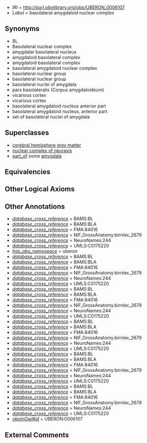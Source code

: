  * *IRI* = http://purl.obolibrary.org/obo/UBERON_0006107
 * *Label* = basolateral amygdaloid nuclear complex

## Synonyms

 * BL
 * Basolateral nuclear complex
 * amygdalar basolateral nucleus
 * amygdaloid basolateral complex
 * amygdaloid basolateral complex
 * basolateral amygdaloid nuclear complex
 * basolateral nuclear group
 * basolateral nuclear group
 * basolateral nuclei of amygdala
 * pars basolateralis (Corpus amygdaloideum)
 * vicarious cortex
 * vicarious cortex
 * basolateral amygdaloid nucleus anterior part
 * basolateral amygdaloid nucleus, anterior part
 * set of basolateral nuclei of amygdala

## Superclasses

 * [cerebral hemisphere grey matter](../../UBERON/01/UBERON_0005401.md)
 * [nuclear complex of neuraxis](../../UBERON/45/UBERON_0007245.md)
 * [part_of](../../BFO/50/BFO_0000050.md) some [amygdala](../../UBERON/76/UBERON_0001876.md)

## Equivalencies


## Other Logical Axioms


## Other Annotations

 * *[database_cross_reference](../../ef/oboInOwl#hasDbXref.md)* = BAMS:BL
 * *[database_cross_reference](../../ef/oboInOwl#hasDbXref.md)* = BAMS:BLA
 * *[database_cross_reference](../../ef/oboInOwl#hasDbXref.md)* = FMA:84016
 * *[database_cross_reference](../../ef/oboInOwl#hasDbXref.md)* = NIF_GrossAnatomy:birnlex_2679
 * *[database_cross_reference](../../ef/oboInOwl#hasDbXref.md)* = NeuroNames:244
 * *[database_cross_reference](../../ef/oboInOwl#hasDbXref.md)* = UMLS:C0175220
 * *[has_obo_namespace](../../ce/oboInOwl#hasOBONamespace.md)* = uberon
 * *[database_cross_reference](../../ef/oboInOwl#hasDbXref.md)* = BAMS:BL
 * *[database_cross_reference](../../ef/oboInOwl#hasDbXref.md)* = BAMS:BLA
 * *[database_cross_reference](../../ef/oboInOwl#hasDbXref.md)* = FMA:84016
 * *[database_cross_reference](../../ef/oboInOwl#hasDbXref.md)* = NIF_GrossAnatomy:birnlex_2679
 * *[database_cross_reference](../../ef/oboInOwl#hasDbXref.md)* = NeuroNames:244
 * *[database_cross_reference](../../ef/oboInOwl#hasDbXref.md)* = UMLS:C0175220
 * *[database_cross_reference](../../ef/oboInOwl#hasDbXref.md)* = BAMS:BL
 * *[database_cross_reference](../../ef/oboInOwl#hasDbXref.md)* = BAMS:BLA
 * *[database_cross_reference](../../ef/oboInOwl#hasDbXref.md)* = FMA:84016
 * *[database_cross_reference](../../ef/oboInOwl#hasDbXref.md)* = NIF_GrossAnatomy:birnlex_2679
 * *[database_cross_reference](../../ef/oboInOwl#hasDbXref.md)* = NeuroNames:244
 * *[database_cross_reference](../../ef/oboInOwl#hasDbXref.md)* = UMLS:C0175220
 * *[database_cross_reference](../../ef/oboInOwl#hasDbXref.md)* = BAMS:BL
 * *[database_cross_reference](../../ef/oboInOwl#hasDbXref.md)* = BAMS:BLA
 * *[database_cross_reference](../../ef/oboInOwl#hasDbXref.md)* = FMA:84016
 * *[database_cross_reference](../../ef/oboInOwl#hasDbXref.md)* = NIF_GrossAnatomy:birnlex_2679
 * *[database_cross_reference](../../ef/oboInOwl#hasDbXref.md)* = NeuroNames:244
 * *[database_cross_reference](../../ef/oboInOwl#hasDbXref.md)* = UMLS:C0175220
 * *[database_cross_reference](../../ef/oboInOwl#hasDbXref.md)* = BAMS:BL
 * *[database_cross_reference](../../ef/oboInOwl#hasDbXref.md)* = BAMS:BLA
 * *[database_cross_reference](../../ef/oboInOwl#hasDbXref.md)* = FMA:84016
 * *[database_cross_reference](../../ef/oboInOwl#hasDbXref.md)* = NIF_GrossAnatomy:birnlex_2679
 * *[database_cross_reference](../../ef/oboInOwl#hasDbXref.md)* = NeuroNames:244
 * *[database_cross_reference](../../ef/oboInOwl#hasDbXref.md)* = UMLS:C0175220
 * *[database_cross_reference](../../ef/oboInOwl#hasDbXref.md)* = BAMS:BL
 * *[database_cross_reference](../../ef/oboInOwl#hasDbXref.md)* = BAMS:BLA
 * *[database_cross_reference](../../ef/oboInOwl#hasDbXref.md)* = FMA:84016
 * *[database_cross_reference](../../ef/oboInOwl#hasDbXref.md)* = NIF_GrossAnatomy:birnlex_2679
 * *[database_cross_reference](../../ef/oboInOwl#hasDbXref.md)* = NeuroNames:244
 * *[database_cross_reference](../../ef/oboInOwl#hasDbXref.md)* = UMLS:C0175220
 * *[oboInOwl#id](../../id/oboInOwl#id.md)* = UBERON:0006107

## External Comments

